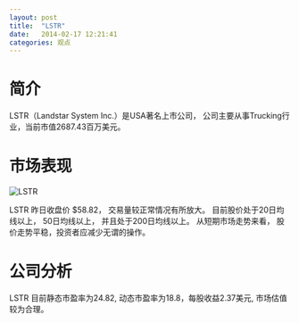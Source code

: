 ```yaml
---
layout: post
title:  "LSTR"
date:   2014-02-17 12:21:41
categories: 观点
---
```


# 简介
LSTR（Landstar System Inc.）是USA著名上市公司，
公司主要从事Trucking行业，当前市值2687.43百万美元。

# 市场表现

![LSTR](http://finviz.com/chart.ashx?t=LSTR&ty=c&ta=1&p=d&s=l)

LSTR 昨日收盘价 $58.82，
交易量较正常情况有所放大。
目前股价处于20日均线以上，
50日均线以上，
并且处于200日均线以上。
从短期市场走势来看，
股价走势平稳，投资者应减少无谓的操作。

# 公司分析
LSTR 目前静态市盈率为24.82, 动态市盈率为18.8，每股收益2.37美元,
市场估值较为合理。
